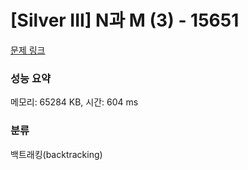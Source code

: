 # [Silver III] N과 M (3) - 15651 

[문제 링크](https://www.acmicpc.net/problem/15651) 

### 성능 요약

메모리: 65284 KB, 시간: 604 ms

### 분류

백트래킹(backtracking)

